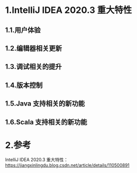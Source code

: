 # 1.IntelliJ IDEA 2020.3 重大特性

## 1.1.用户体验

## 1.2.编辑器相关更新
## 1.3.调试相关的提升
## 1.4.版本控制
## 1.5.Java 支持相关的新功能
## 1.6.Scala 支持相关的新功能
# 2.参考
IntelliJ IDEA 2020.3 重大特性：https://jiangxinlingdu.blog.csdn.net/article/details/110500891

